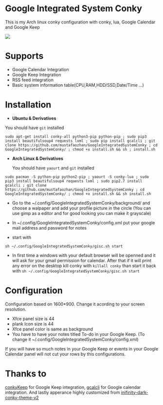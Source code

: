 # Google Integrated System Conky
This is my Arch linux conky configuration with conky, lua, Google Calendar and Google Keep

<img src="https://s19.postimg.cc/8ihw0d29v/gisc.png" />

# Supports

- Google Calendar Integration
- Google Keep Integration
- RSS feed integration
- Basic system information table(CPU,RAM,HDD/SSD,Date/Time ...)

# Installation
- <b>Ubuntu & Derivatives</b>

You should have ```git``` installed
```
sudo apt-get install conky-all python3-pip python-pip ; sudo pip3 install beautifulsoup4 requests lxml ; sudo pip install gcalcli ; git clone https://github.com/mustafaozhan/GoogleIntegratedSystemConky ; cd GoogleIntegratedSystemConky/ ; chmod +x install.sh && sh ; install.sh
```

- <b>Arch Linux & Derivatives</b>

  You should have ```yaourt``` and ```git``` installed
```
sudo pacman -S python-pip python2-pip ; yaourt -S conky-lua ; sudo pip3 install beautifulsoup4 requests lxml ; sudo pip2.7 install gcalcli ; git clone https://github.com/mustafaozhan/GoogleIntegratedSystemConky ; cd GoogleIntegratedSystemConky/ ; chmod +x install.sh && sh install.sh
```

- Go to the ~/.config/GoogleIntegratedSystemConky/background/ and choose a walpaper and add your profile picture in the circle (You can use gimp as a editor and for good looking you can make it grayscale)

- In ~/.config/GoogleIntegratedSystemConky/config.xml put your google mail address and password for notes

- start with
```
sh ~/.config/GoogleIntegratedSystemConky/gisc.sh start
```

- In first time a windows with your default browser will be openned and it will ask for your gmail permission for calendar. After that if it will print any error on the desktop kill conky with 
```killall conky``` than start it back with ```sh ~/.config/GoogleIntegratedSystemConky/gisc.sh start```

# Configuration
Configuration based on 1600*900. Change it acording to your screen resolution.

- Xfce panel size is 44
- plank Icon size is 44
- Xfce panel color is same as background
- You have to have your notes titled To-do in your Google Keep. (To change it ~/.config/GoogleIntegratedSystemConky/config.xml)

If you will have so much notes in your Google Keep or events in your Google Calendar panel will not cut your rows by this configurations.

# Thanks to
<a href="https://github.com/kunesj/conkyKeep">conkyKeep</a> for Google Keep integration, <a href="https://github.com/insanum/gcalcli">gcalcli</a> for Google calendar integration. And lastly apperance highly customized from  <a href="https://blog.icanbeacoder.com/inifinity-dark-conky-theme-v2/">inifinity-dark-conky-theme-v2</a>



